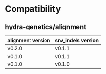 # Compatibility
## hydra-genetics/alignment

| alignment version | snv_indels version |
| --- | --- |
| v0.2.0 | v0.1.1 |
| v0.1.0 | v0.1.1 |
| v0.1.0 | v0.1.0 |
